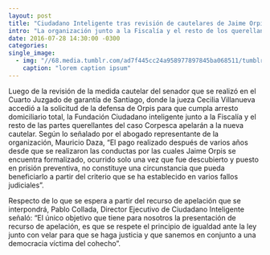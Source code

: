 ```yaml
---
layout: post
title: "Ciudadano Inteligente tras revisión de cautelares de Jaime Orpis: el único objetivo que tiene para nosostros la presentación de recurso de apelación, es que se respete el principio de igualdad ante la ley"
intro: "La organización junto a la Fiscalía y el resto de los querellantes del caso apelarán por arresto domiciliario de Jaime Orpis."
date: 2016-07-28 14:30:00 -0300
categories:
single_image:
  - img: "//68.media.tumblr.com/ad7f445cc24a958977897845ba068511/tumblr_inline_ob1whd23Ke1r9usgg_500.png"
    caption: "lorem caption ipsum"
---
```

Luego de la revisión de la medida cautelar del senador que se realizó en el Cuarto Juzgado de garantía de Santiago, donde la jueza Cecilia Villanueva accedió a la solicitud de la defensa de Orpis para que cumpla arresto domiciliario total, la Fundación Ciudadano inteligente junto a la Fiscalía y el resto de las partes querellantes del caso Corpesca apelarán a la nueva cautelar. Según lo señalado por el abogado representante de la organización, Mauricio Daza, “El pago realizado después de varios años desde que se realizaron las conductas por las cuales Jaime Orpis se encuentra formalizado, ocurrido solo una vez que fue descubierto y puesto en prisión preventiva, no constituye una circunstancia que pueda beneficiarlo a partir del criterio que se ha establecido en varios fallos judiciales”.

Respecto de lo que se espera a partir del recurso de apelación que se interpondrá, Pablo Collada, Director Ejecutivo de Ciudadano Inteligente señaló: “El único objetivo que tiene para nosotros la presentación de recurso de apelación, es que se respete el principio de igualdad ante la ley junto con velar para que se haga justicia y que sanemos en conjunto a una democracia víctima del cohecho”.
